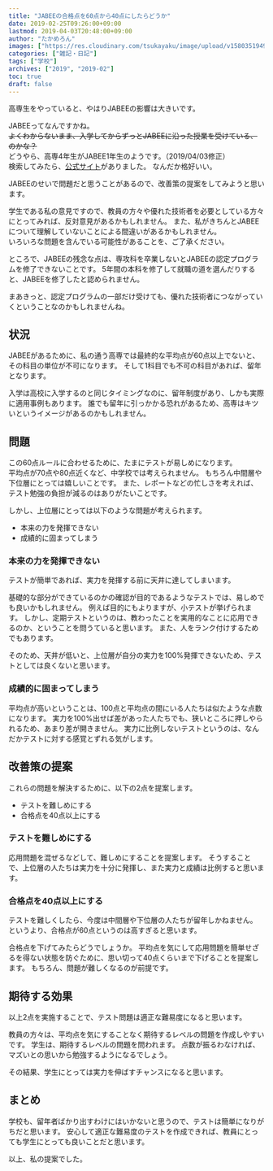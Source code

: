 ```yaml
---
title: "JABEEの合格点を60点から40点にしたらどうか"
date: 2019-02-25T09:26:00+09:00
lastmod: 2019-04-03T20:48:00+09:00
author: "たかめろん"
images: ["https://res.cloudinary.com/tsukayaku/image/upload/v1580351949/Blog-personal/thumbnail/school.jpg"]
categories: ["雑記・日記"]
tags: ["学校"]
archives: ["2019", "2019-02"]
toc: true
draft: false
---
```


高専生をやっていると、やはりJABEEの影響は大きいです。

JABEEってなんですかね。  
~~よくわからないまま、入学してからずっとJABEEに沿った授業を受けている、のかな？~~  
どうやら、高専4年生がJABEE1年生のようです。（2019/04/03修正）  
検索してみたら、[公式サイト](https://jabee.org/ "JABEE ｜一般社団法人 日本技術者教育認定機構｜世界で通用する技術者」になるための学びが、ここに。")がありました。
なんだか格好いい。

JABEEのせいで問題だと思うことがあるので、改善策の提案をしてみようと思います。

学生である私の意見ですので、教員の方々や優れた技術者を必要としている方々にとってみれば、反対意見があるかもしれません。
また、私がきちんとJABEEについて理解していないことによる間違いがあるかもしれません。  
いろいろな問題を含んでいる可能性があることを、ご了承ください。

ところで、JABEEの残念な点は、専攻科を卒業しないとJABEEの認定プログラムを修了できないことです。
5年間の本科を修了して就職の道を選んだりすると、JABEEを修了したと認められません。

まあきっと、認定プログラムの一部だけ受けても、優れた技術者につながっていくということなのかもしれませんね。

## 状況
JABEEがあるために、私の通う高専では最終的な平均点が60点以上でないと、その科目の単位が不可になります。
そして1科目でも不可の科目があれば、留年となります。

入学は高校に入学するのと同じタイミングなのに、留年制度があり、しかも実際に適用事例もあります。
誰でも留年に引っかかる恐れがあるため、高専はキツいというイメージがあるのかもしれません。

## 問題
この60点ルールに合わせるために、たまにテストが易しめになります。  
平均点が70点や80点近くなど、中学校では考えられません。
もちろん中間層や下位層にとっては嬉しいことです。
また、レポートなどの忙しさを考えれば、テスト勉強の負担が減るのはありがたいことです。

しかし、上位層にとっては以下のような問題が考えられます。

* 本来の力を発揮できない
* 成績的に固まってしまう

### 本来の力を発揮できない
テストが簡単であれば、実力を発揮する前に天井に達してしまいます。

基礎的な部分ができているのかの確認が目的であるようなテストでは、易しめでも良いかもしれません。
例えば目的にもよりますが、小テストが挙げられます。
しかし、定期テストというのは、教わったことを実用的なことに応用できるのか、ということを問うていると思います。
また、人をランク付けするためでもあります。

そのため、天井が低いと、上位層が自分の実力を100%発揮できないため、テストとしては良くないと思います。

### 成績的に固まってしまう
平均点が高いということは、100点と平均点の間にいる人たちは似たような点数になります。
実力を100%出せば差があった人たちでも、狭いところに押しやられるため、あまり差が開きません。
実力に比例しないテストというのは、なんだかテストに対する感覚とずれる気がします。

## 改善策の提案
これらの問題を解決するために、以下の2点を提案します。

* テストを難しめにする
* 合格点を40点以上にする

### テストを難しめにする
応用問題を混ぜるなどして、難しめにすることを提案します。
そうすることで、上位層の人たちは実力を十分に発揮し、また実力と成績は比例すると思います。

### 合格点を40点以上にする
テストを難しくしたら、今度は中間層や下位層の人たちが留年しかねません。
というより、合格点が60点というのは高すぎると思います。

合格点を下げてみたらどうでしょうか。
平均点を気にして応用問題を簡単せざるを得ない状態を防ぐために、思い切って40点くらいまで下げることを提案します。
もちろん、問題が難しくなるのが前提です。

## 期待する効果
以上2点を実施することで、テスト問題は適正な難易度になると思います。

教員の方々は、平均点を気にすることなく期待するレベルの問題を作成しやすいです。
学生は、期待するレベルの問題を問われます。
点数が振るわなければ、マズいとの思いから勉強するようになるでしょう。

その結果、学生にとっては実力を伸ばすチャンスになると思います。

## まとめ
学校も、留年者ばかり出すわけにはいかないと思うので、テストは簡単になりがちだと思います。
安心して適正な難易度のテストを作成できれば、教員にとっても学生にとっても良いことだと思います。

以上、私の提案でした。
